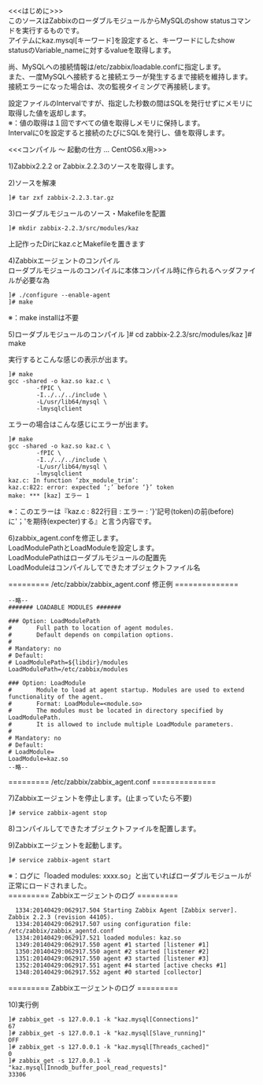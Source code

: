 <<<はじめに>>>  
このソースはZabbixのローダブルモジュールからMySQLのshow statusコマンドを実行するものです。  
アイテムにkaz.mysql[キーワード]を設定すると、キーワードにしたshow statusのVariable_nameに対するvalueを取得します。

尚、MySQLへの接続情報は/etc/zabbix/loadable.confに指定します。  
また、一度MySQLへ接続すると接続エラーが発生するまで接続を維持します。  
接続エラーになった場合は、次の監視タイミングで再接続します。  

設定ファイルのIntervalですが、指定した秒数の間はSQLを発行せずにメモリに取得した値を返却します。  
※：値の取得は１回ですべての値を取得しメモリに保持します。  
Intervalに0を設定すると接続のたびにSQLを発行し、値を取得します。  

<<<コンパイル 〜 起動の仕方 … CentOS6.x用>>>  

1)Zabbix2.2.2 or Zabbix.2.2.3のソースを取得します。  


2)ソースを解凍  

    ]# tar zxf zabbix-2.2.3.tar.gz


3)ローダブルモジュールのソース・Makefileを配置  

    ]# mkdir zabbix-2.2.3/src/modules/kaz

  上記作ったDirにkaz.cとMakefileを置きます  


4)Zabbixエージェントのコンパイル  
ローダブルモジュールのコンパイルに本体コンパイル時に作られるヘッダファイルが必要な為  

    ]# ./configure --enable-agent
    ]# make

※：make installは不要  

5)ローダブルモジュールのコンパイル
    ]# cd zabbix-2.2.3/src/modules/kaz
    ]# make

実行するとこんな感じの表示が出ます。

    ]# make
    gcc -shared -o kaz.so kaz.c \
    		-fPIC \  
    		-I../../../include \  
    		-L/usr/lib64/mysql \  
    		-lmysqlclient  

エラーの場合はこんな感じにエラーが出ます。  

    ]# make  
    gcc -shared -o kaz.so kaz.c \  
    		-fPIC \  
    		-I../../../include \  
    		-L/usr/lib64/mysql \  
    		-lmysqlclient  
    kaz.c: In function ‘zbx_module_trim’:  
    kaz.c:822: error: expected ‘;’ before ‘}’ token  
    make: *** [kaz] エラー 1  

※：このエラーは『kaz.c : 822行目 : エラー : '}'記号(token)の前(before)に'；'を期待(expecter)する』と言う内容です。  

6)zabbix_agent.confを修正します。  
LoadModulePathとLoadModuleを設定します。  
LoadModulePathはローダブルモジュールの配置先  
LoadModuleはコンパイルしてできたオブジェクトファイル名  

========= /etc/zabbix/zabbix_agent.conf 修正例 ==============  

    --略--  
    ####### LOADABLE MODULES #######  
     
    ### Option: LoadModulePath  
    #       Full path to location of agent modules.  
    #       Default depends on compilation options.  
    #  
    # Mandatory: no  
    # Default:  
    # LoadModulePath=${libdir}/modules  
    LoadModulePath=/etc/zabbix/modules  
     
    ### Option: LoadModule  
    #       Module to load at agent startup. Modules are used to extend functionality of the agent.  
    #       Format: LoadModule=<module.so>  
    #       The modules must be located in directory specified by LoadModulePath.  
    #       It is allowed to include multiple LoadModule parameters.  
    #  
    # Mandatory: no  
    # Default:  
    # LoadModule=  
    LoadModule=kaz.so  
    --略--  

========= /etc/zabbix/zabbix_agent.conf ==============  

7)Zabbixエージェントを停止します。(止まっていたら不要)  

    ]# service zabbix-agent stop  

8)コンパイルしてできたオブジェクトファイルを配置します。  

9)Zabbixエージェントを起動します。  

    ]# service zabbix-agent start  

※：ログに「loaded modules: xxxx.so」と出ていればローダブルモジュールが正常にロードされました。  
========= Zabbixエージェントのログ =========  

      1334:20140429:062917.504 Starting Zabbix Agent [Zabbix server]. Zabbix 2.2.3 (revision 44105).  
      1334:20140429:062917.507 using configuration file: /etc/zabbix/zabbix_agentd.conf  
      1334:20140429:062917.521 loaded modules: kaz.so  
      1349:20140429:062917.550 agent #1 started [listener #1]  
      1350:20140429:062917.550 agent #2 started [listener #2]  
      1351:20140429:062917.550 agent #3 started [listener #3]  
      1352:20140429:062917.551 agent #4 started [active checks #1]  
      1348:20140429:062917.552 agent #0 started [collector]  

========= Zabbixエージェントのログ =========  

10)実行例  

    ]# zabbix_get -s 127.0.0.1 -k "kaz.mysql[Connections]"  
    67  
    ]# zabbix_get -s 127.0.0.1 -k "kaz.mysql[Slave_running]"  
    OFF  
    ]# zabbix_get -s 127.0.0.1 -k "kaz.mysql[Threads_cached]"  
    0  
    ]# zabbix_get -s 127.0.0.1 -k "kaz.mysql[Innodb_buffer_pool_read_requests]"  
    33306  
